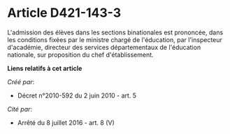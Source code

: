 # Article D421-143-3

L'admission des élèves dans les sections binationales est prononcée, dans les conditions fixées par le ministre chargé de
l'éducation, par l'inspecteur d'académie, directeur des services départementaux de l'éducation nationale, sur proposition du
chef d'établissement.

**Liens relatifs à cet article**

_Créé par_:

  - Décret n°2010-592 du 2 juin 2010 - art. 5

_Cité par_:

  - Arrêté du 8 juillet 2016 - art. 8 (V)
